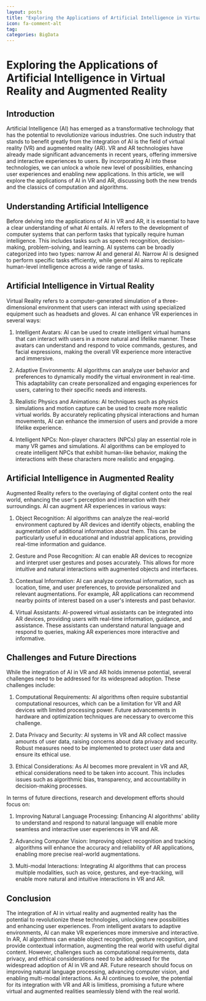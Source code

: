 ```yaml
---
layout: posts
title: "Exploring the Applications of Artificial Intelligence in Virtual Reality and Augmented Reality"
icon: fa-comment-alt
tag:      
categories: BigData
---
```



# Exploring the Applications of Artificial Intelligence in Virtual Reality and Augmented Reality

## Introduction

Artificial Intelligence (AI) has emerged as a transformative technology that has the potential to revolutionize various industries. One such industry that stands to benefit greatly from the integration of AI is the field of virtual reality (VR) and augmented reality (AR). VR and AR technologies have already made significant advancements in recent years, offering immersive and interactive experiences to users. By incorporating AI into these technologies, we can unlock a whole new level of possibilities, enhancing user experiences and enabling new applications. In this article, we will explore the applications of AI in VR and AR, discussing both the new trends and the classics of computation and algorithms.

## Understanding Artificial Intelligence

Before delving into the applications of AI in VR and AR, it is essential to have a clear understanding of what AI entails. AI refers to the development of computer systems that can perform tasks that typically require human intelligence. This includes tasks such as speech recognition, decision-making, problem-solving, and learning. AI systems can be broadly categorized into two types: narrow AI and general AI. Narrow AI is designed to perform specific tasks efficiently, while general AI aims to replicate human-level intelligence across a wide range of tasks.

## Artificial Intelligence in Virtual Reality

Virtual Reality refers to a computer-generated simulation of a three-dimensional environment that users can interact with using specialized equipment such as headsets and gloves. AI can enhance VR experiences in several ways:

1. Intelligent Avatars: AI can be used to create intelligent virtual humans that can interact with users in a more natural and lifelike manner. These avatars can understand and respond to voice commands, gestures, and facial expressions, making the overall VR experience more interactive and immersive.

2. Adaptive Environments: AI algorithms can analyze user behavior and preferences to dynamically modify the virtual environment in real-time. This adaptability can create personalized and engaging experiences for users, catering to their specific needs and interests.

3. Realistic Physics and Animations: AI techniques such as physics simulations and motion capture can be used to create more realistic virtual worlds. By accurately replicating physical interactions and human movements, AI can enhance the immersion of users and provide a more lifelike experience.

4. Intelligent NPCs: Non-player characters (NPCs) play an essential role in many VR games and simulations. AI algorithms can be employed to create intelligent NPCs that exhibit human-like behavior, making the interactions with these characters more realistic and engaging.

## Artificial Intelligence in Augmented Reality

Augmented Reality refers to the overlaying of digital content onto the real world, enhancing the user's perception and interaction with their surroundings. AI can augment AR experiences in various ways:

1. Object Recognition: AI algorithms can analyze the real-world environment captured by AR devices and identify objects, enabling the augmentation of additional information about them. This can be particularly useful in educational and industrial applications, providing real-time information and guidance.

2. Gesture and Pose Recognition: AI can enable AR devices to recognize and interpret user gestures and poses accurately. This allows for more intuitive and natural interactions with augmented objects and interfaces.

3. Contextual Information: AI can analyze contextual information, such as location, time, and user preferences, to provide personalized and relevant augmentations. For example, AR applications can recommend nearby points of interest based on a user's interests and past behavior.

4. Virtual Assistants: AI-powered virtual assistants can be integrated into AR devices, providing users with real-time information, guidance, and assistance. These assistants can understand natural language and respond to queries, making AR experiences more interactive and informative.

## Challenges and Future Directions

While the integration of AI in VR and AR holds immense potential, several challenges need to be addressed for its widespread adoption. These challenges include:

1. Computational Requirements: AI algorithms often require substantial computational resources, which can be a limitation for VR and AR devices with limited processing power. Future advancements in hardware and optimization techniques are necessary to overcome this challenge.

2. Data Privacy and Security: AI systems in VR and AR collect massive amounts of user data, raising concerns about data privacy and security. Robust measures need to be implemented to protect user data and ensure its ethical use.

3. Ethical Considerations: As AI becomes more prevalent in VR and AR, ethical considerations need to be taken into account. This includes issues such as algorithmic bias, transparency, and accountability in decision-making processes.

In terms of future directions, research and development efforts should focus on:

1. Improving Natural Language Processing: Enhancing AI algorithms' ability to understand and respond to natural language will enable more seamless and interactive user experiences in VR and AR.

2. Advancing Computer Vision: Improving object recognition and tracking algorithms will enhance the accuracy and reliability of AR applications, enabling more precise real-world augmentations.

3. Multi-modal Interactions: Integrating AI algorithms that can process multiple modalities, such as voice, gestures, and eye-tracking, will enable more natural and intuitive interactions in VR and AR.

## Conclusion

The integration of AI in virtual reality and augmented reality has the potential to revolutionize these technologies, unlocking new possibilities and enhancing user experiences. From intelligent avatars to adaptive environments, AI can make VR experiences more immersive and interactive. In AR, AI algorithms can enable object recognition, gesture recognition, and provide contextual information, augmenting the real world with useful digital content. However, challenges such as computational requirements, data privacy, and ethical considerations need to be addressed for the widespread adoption of AI in VR and AR. Future research should focus on improving natural language processing, advancing computer vision, and enabling multi-modal interactions. As AI continues to evolve, the potential for its integration with VR and AR is limitless, promising a future where virtual and augmented realities seamlessly blend with the real world.